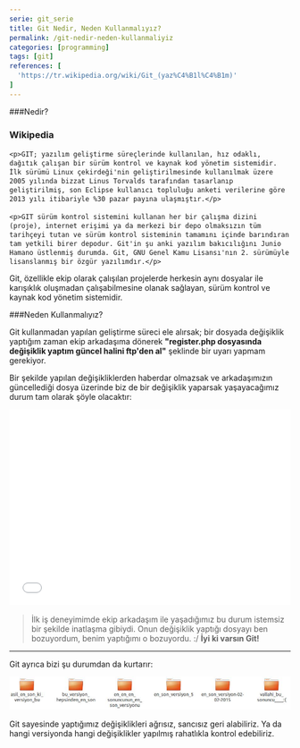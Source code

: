 ```yaml
---
serie: git_serie
title: Git Nedir, Neden Kullanmalıyız?
permalink: /git-nedir-neden-kullanmaliyiz
categories: [programming]
tags: [git]
references: [
  'https://tr.wikipedia.org/wiki/Git_(yaz%C4%B1l%C4%B1m)'
]
---
```


###Nedir?

<div class="alert-box">
	<h3 class="title">Wikipedia</h3>

	<p>GIT; yazılım geliştirme süreçlerinde kullanılan, hız odaklı, dağıtık çalışan bir sürüm kontrol ve kaynak kod yönetim sistemidir. İlk sürümü Linux çekirdeği'nin geliştirilmesinde kullanılmak üzere 2005 yılında bizzat Linus Torvalds tarafından tasarlanıp geliştirilmiş, son Eclipse kullanıcı topluluğu anketi verilerine göre 2013 yılı itibariyle %30 pazar payına ulaşmıştır.</p>

	<p>GIT sürüm kontrol sistemini kullanan her bir çalışma dizini (proje), internet erişimi ya da merkezi bir depo olmaksızın tüm tarihçeyi tutan ve sürüm kontrol sisteminin tamamını içinde barındıran tam yetkili birer depodur. Git'in şu anki yazılım bakıcılığını Junio Hamano üstlenmiş durumda. Git, GNU Genel Kamu Lisansı'nın 2. sürümüyle lisanslanmış bir özgür yazılımdır.</p>
</div>

Git, özellikle ekip olarak çalışılan projelerde herkesin aynı dosyalar ile karışıklık oluşmadan çalışabilmesine olanak sağlayan, sürüm kontrol ve kaynak kod yönetim sistemidir.

###Neden Kullanmalıyız?

Git kullanmadan yapılan geliştirme süreci ele alırsak; bir dosyada değişiklik yaptığım zaman ekip arkadaşıma dönerek **"register.php dosyasında değişiklik yaptım güncel halini ftp'den al"** şeklinde bir uyarı yapmam gerekiyor. 

Bir şekilde yapılan değişikliklerden haberdar olmazsak ve arkadaşımızın güncellediği dosya üzerinde biz de bir değişiklik yaparsak yaşayacağımız durum tam olarak şöyle olacaktır:

<iframe src="//giphy.com/embed/9FtD8pr41pYkM" style="width: 100%;"  height="350" frameBorder="0" class="giphy-embed" allowFullScreen></iframe>

> İlk iş deneyimimde ekip arkadaşım ile yaşadığımız bu durum istemsiz bir şekilde inatlaşma gibiydi. Onun değişiklik yaptığı dosyayı ben bozuyordum, benim yaptığımı o bozuyordu. :/ **İyi ki varsın Git!**

---

Git ayrıca bizi şu durumdan da kurtarır:

![](/public/img/posts/git/without-git.jpg)

Git sayesinde yaptığımız değişiklikleri ağrısız, sancısız geri alabiliriz. Ya da hangi versiyonda hangi değişiklikler yapılmış rahatlıkla kontrol edebiliriz.